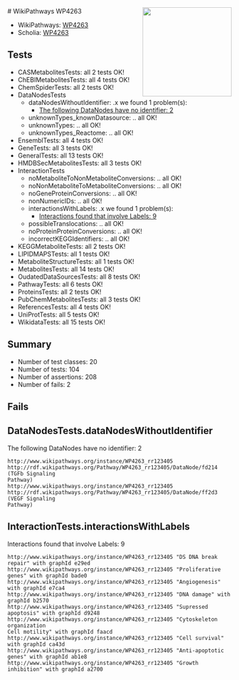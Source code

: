 <img style="float: right; width: 200px" src="https://upload.wikimedia.org/wikipedia/commons/thumb/8/83/Wplogo_with_text_500.png/640px-Wplogo_with_text_500.png" />
# WikiPathways WP4263

* WikiPathways: [WP4263](https://new.wikipathways.org/pathways/WP4263)
* Scholia: [WP4263](https://scholia.toolforge.org/wikipathways/WP4263)
## Tests
* CASMetabolitesTests: all 2 tests OK!
* ChEBIMetabolitesTests: all 4 tests OK!
* ChemSpiderTests: all 2 tests OK!
* DataNodesTests
    * dataNodesWithoutIdentifier: .x we found 1 problem(s):
        * [The following DataNodes have no identifier: 2](#d2d32fa1)
    * unknownTypes_knownDatasource: .. all OK!
    * unknownTypes: .. all OK!
    * unknownTypes_Reactome: .. all OK!
* EnsemblTests: all 4 tests OK!
* GeneTests: all 3 tests OK!
* GeneralTests: all 13 tests OK!
* HMDBSecMetabolitesTests: all 3 tests OK!
* InteractionTests
    * noMetaboliteToNonMetaboliteConversions: .. all OK!
    * noNonMetaboliteToMetaboliteConversions: .. all OK!
    * noGeneProteinConversions: .. all OK!
    * nonNumericIDs: .. all OK!
    * interactionsWithLabels: .x we found 1 problem(s):
        * [Interactions found that involve Labels: 9](#630d2680)
    * possibleTranslocations: .. all OK!
    * noProteinProteinConversions: .. all OK!
    * incorrectKEGGIdentifiers: .. all OK!
* KEGGMetaboliteTests: all 2 tests OK!
* LIPIDMAPSTests: all 1 tests OK!
* MetaboliteStructureTests: all 1 tests OK!
* MetabolitesTests: all 14 tests OK!
* OudatedDataSourcesTests: all 8 tests OK!
* PathwayTests: all 6 tests OK!
* ProteinsTests: all 2 tests OK!
* PubChemMetabolitesTests: all 3 tests OK!
* ReferencesTests: all 4 tests OK!
* UniProtTests: all 5 tests OK!
* WikidataTests: all 15 tests OK!


## Summary

* Number of test classes: 20
* Number of tests: 104
* Number of assertions: 208
* Number of fails: 2

## Fails

<a name="d2d32fa1" />

## DataNodesTests.dataNodesWithoutIdentifier

The following DataNodes have no identifier: 2
```
http://www.wikipathways.org/instance/WP4263_rr123405 http://rdf.wikipathways.org/Pathway/WP4263_rr123405/DataNode/fd214 (TGFb Signaling
Pathway)
http://www.wikipathways.org/instance/WP4263_rr123405 http://rdf.wikipathways.org/Pathway/WP4263_rr123405/DataNode/ff2d3 (VEGF Signaling
Pathway)
```

<a name="630d2680" />

## InteractionTests.interactionsWithLabels

Interactions found that involve Labels: 9
```
http://www.wikipathways.org/instance/WP4263_rr123405 "DS DNA break repair" with graphId e29ed
http://www.wikipathways.org/instance/WP4263_rr123405 "Proliferative genes" with graphId bade0
http://www.wikipathways.org/instance/WP4263_rr123405 "Angiogenesis" with graphId e7ca4
http://www.wikipathways.org/instance/WP4263_rr123405 "DNA damage" with graphId b2570
http://www.wikipathways.org/instance/WP4263_rr123405 "Supressed 
apoptosis" with graphId d9248
http://www.wikipathways.org/instance/WP4263_rr123405 "Cytoskeleton organization
Cell motility" with graphId faacd
http://www.wikipathways.org/instance/WP4263_rr123405 "Cell survival" with graphId ca43d
http://www.wikipathways.org/instance/WP4263_rr123405 "Anti-apoptotic 
genes" with graphId ab1e8
http://www.wikipathways.org/instance/WP4263_rr123405 "Growth inhibition" with graphId a2700
```


